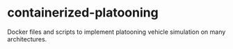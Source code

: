 # containerized-platooning
Docker files and scripts to implement platooning vehicle simulation on many architectures. 
